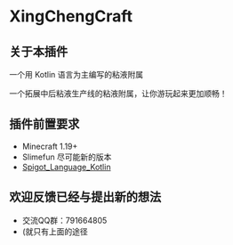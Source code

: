 # XingChengCraft
## 关于本插件
一个用 Kotlin 语言为主编写的粘液附属

一个拓展中后粘液生产线的粘液附属，让你游玩起来更加顺畅！
## 插件前置要求
- Minecraft 1.19+
- Slimefun 尽可能新的版本
- [Spigot_Language_Kotlin](https://github.com/FengXiang2233/Spigot_Language_Kotlin)
## 欢迎反馈已经与提出新的想法
- 交流QQ群：791664805
- (就只有上面的途径

